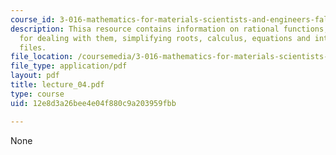 ```yaml
---
course_id: 3-016-mathematics-for-materials-scientists-and-engineers-fall-2005
description: Thisa resource contains information on rational functions, operations
  for dealing with them, simplifying roots, calculus, equations and interaction with
  files.
file_location: /coursemedia/3-016-mathematics-for-materials-scientists-and-engineers-fall-2005/12e8d3a26bee4e04f880c9a203959fbb_lecture_04.pdf
file_type: application/pdf
layout: pdf
title: lecture_04.pdf
type: course
uid: 12e8d3a26bee4e04f880c9a203959fbb

---
```

None